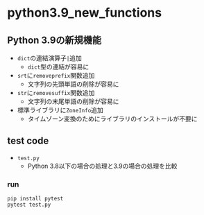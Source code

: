 # python3.9_new_functions

## Python 3.9の新規機能

- `dict`の連結演算子`|`追加
    - `dict`型の連結が容易に
- `srt`に`removeprefix`関数追加
    - 文字列の先頭単語の削除が容易に
- `str`に`removesuffix`関数追加
    - 文字列の末尾単語の削除が容易に
- 標準ライブラリに`ZoneInfo`追加
    - タイムゾーン変換のためにライブラリのインストールが不要に

## test code
- `test.py`
    - Python 3.8以下の場合の処理と3.9の場合の処理を比較

### run
```shell
pip install pytest
pytest test.py
```
